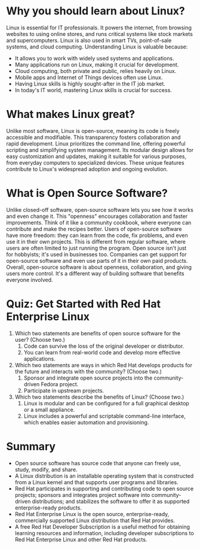 # Why you should learn about Linux?

Linux is essential for IT professionals. It powers the internet, from browsing websites to using online stores, and runs critical systems like stock markets and supercomputers. Linux is also used in smart TVs, point-of-sale systems, and cloud computing.
Understanding Linux is valuable because:
- It allows you to work with widely used systems and applications.
- Many applications run on Linux, making it crucial for development.
- Cloud computing, both private and public, relies heavily on Linux.
- Mobile apps and Internet of Things devices often use Linux.
- Having Linux skills is highly sought-after in the IT job market.
- In today's IT world, mastering Linux skills is crucial for success.
# What makes Linux great?
Unlike most software, Linux is open-source, meaning its code is freely accessible and modifiable. This transparency fosters collaboration and rapid development. Linux prioritizes the command line, offering powerful scripting and simplifying system management. Its modular design allows for easy customization and updates, making it suitable for various purposes, from everyday computers to specialized devices. These unique features contribute to Linux's widespread adoption and ongoing evolution.

# What is Open Source Software?
Unlike closed-off software, open-source software lets you see how it works and even change it. This "openness" encourages collaboration and faster improvements. Think of it like a community cookbook, where everyone can contribute and make the recipes better.
Users of open-source software have more freedom: they can learn from the code, fix problems, and even use it in their own projects. This is different from regular software, where users are often limited to just running the program.
Open source isn't just for hobbyists; it's used in businesses too. Companies can get support for open-source software and even use parts of it in their own paid products.
Overall, open-source software is about openness, collaboration, and giving users more control. It's a different way of building software that benefits everyone involved.

# Quiz: Get Started with Red Hat Enterprise Linux
1. Which two statements are benefits of open source software for the user? (Choose two.)
	1. Code can survive the loss of the original developer or distributor.
	2. You can learn from real-world code and develop more effective applications.
2.  Which two statements are ways in which Red Hat develops products for the future and interacts with the community? (Choose two.)
	1. Sponsor and integrate open source projects into the community-driven Fedora project.
	2. Participate in upstream projects.
3. Which two statements describe the benefits of Linux? (Choose two.)
	1. Linux is modular and can be configured for a full graphical desktop or a small appliance.
	2. Linux includes a powerful and scriptable command-line interface, which enables easier automation and provisioning.
# Summary
- Open source software has source code that anyone can freely use, study, modify, and share.
- A Linux distribution is an installable operating system that is constructed from a Linux kernel and that supports user programs and libraries.
- Red Hat participates in supporting and contributing code to open source projects; sponsors and integrates project software into community-driven distributions; and stabilizes the software to offer it as supported enterprise-ready products.
- Red Hat Enterprise Linux is the open source, enterprise-ready, commercially supported Linux distribution that Red Hat provides.
- A free Red Hat Developer Subscription is a useful method for obtaining learning resources and information, including developer subscriptions to Red Hat Enterprise Linux and other Red Hat products.